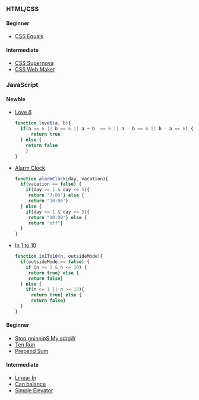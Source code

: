 ### HTML/CSS

#### Beginner

- [CSS Equals](https://github.com/Laboratoria/SAP008-gym/blob/main/session-11/exercises/css-equals/README.md)

#### Intermediate

- [CSS Supernova](https://github.com/Laboratoria/SAP008-gym/blob/main/session-11/exercises/css-supernova/README.md)
- [CSS Web Maker](https://github.com/Laboratoria/SAP008-gym/blob/main/session-11/exercises/css-web_maker_logo/README.md)

### JavaScript

#### Newbie

- [Love 6](https://github.com/Laboratoria/SAP008-gym/blob/main/session-11/exercises/love-6/README.md)

  ```javascript
  function love6(a, b){
    if(a == 6 || b == 6 || a + b  == 6 || a - b == 6 || b - a == 6) {
    	return true 
    } else {
      return false 
      }  
  }
  ```

- [Alarm Clock](https://github.com/Laboratoria/SAP008-gym/blob/main/session-11/exercises/alarm-clock/README.md)

  ```javascript
  function alarmClock(day, vacation){
    if(vacation == false) {
      if(day >= 1 & day <= 5){
       return "7:00"} else {
       return "10:00"}
    } else {
      if(day >= 1 & day <= 5){
       return "10:00"} else {
       return "off"}
    }
  }
  ```

- [In 1 to 10](https://github.com/Laboratoria/SAP008-gym/blob/main/session-11/exercises/in-1-to-10/README.md)

  ```javascript
  function in1To10(n, outsideMode){
    if(outsideMode == false) {
      if (n >= 1 & n <= 10) {
       return true} else {
       return false}
    } else {
      if(n <= 1 || n >= 10){
        return true} else {
        return false}
    }
  }
  ```

#### Beginner

- [Stop gninnipS My sdroW](https://github.com/Laboratoria/SAP008-gym/blob/main/session-11/exercises/stop-gninnips-my-sdrow/README.md)
- [Ten Run](https://github.com/Laboratoria/SAP008-gym/blob/main/session-11/exercises/ten-run/README.md)
- [Prepend Sum](https://github.com/Laboratoria/SAP008-gym/blob/main/session-11/exercises/prepend-sum/README.md)

#### Intermediate

- [Linear In](https://github.com/Laboratoria/SAP008-gym/blob/main/session-11/exercises/linear-in/README.md)
- [Can balance](https://github.com/Laboratoria/SAP008-gym/blob/main/session-11/exercises/can-balance/README.md)
- [Simple Elevator](https://github.com/Laboratoria/SAP008-gym/blob/main/session-11/exercises/simple-elevator/README.md)